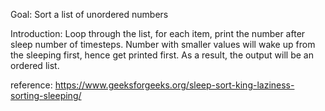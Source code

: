 Goal:         Sort a list of unordered numbers

Introduction: Loop through the list, for each item, print the number after sleep number of timesteps. Number with smaller values will wake up from the sleeping first, hence get printed first. As a result, the output will be an ordered list.

reference: https://www.geeksforgeeks.org/sleep-sort-king-laziness-sorting-sleeping/